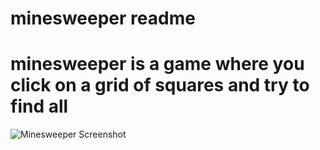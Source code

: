 # minesweeper readme
# minesweeper is a game where you click on a grid of squares and try to find all

<img src="Minesweeper.png" alt="Minesweeper Screenshot">
